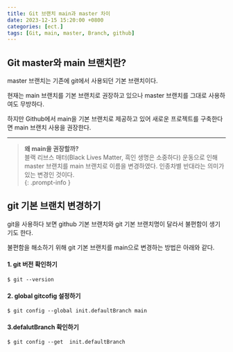 ```yaml
---
title: Git 브랜치 main과 master 차이
date: 2023-12-15 15:20:00 +0800
categories: [ect.]
tags: [Git, main, master, Branch, github]
---
```


## **Git master와 main 브랜치란?**

master 브랜치는 기존에 git에서 사용되던 기본 브랜치이다.

현재는 main 브랜치를 기본 브랜치로 권장하고 있으나 master 브랜치를 그대로 사용하여도 무방하다.

하지만 Github에서 main을 기본 브랜치로 제공하고 있어 새로운 프로젝트를 구축한다면 main 브랜치 사용을 권장한다.

---

> **왜 main을 권장할까?**  
> 블랙 리브스 매터(Black Lives Matter, 흑인 생명은 소중하다) 운동으로 인해master 브랜치를 main 브랜치로 이름을 변경하였다.
> 인종차별 반대라는 의미가 있는 변경인 것이다.  
{: .prompt-info }

## **git 기본 브랜치 변경하기**

git을 사용하다 보면 github 기본 브랜치와 git 기본 브랜치명이 달라서 불편함이 생기기도 한다.

불편함을 해소하기 위해 git 기본 브랜치를 main으로 변경하는 방법은 아래와 같다.

#### **1\. git 버전 확인하기**

```
$ git --version
```

#### **2\. global gitcofig 설정하기**

```
$ git config --global init.defaultBranch main
```

#### **3.defalutBranch 확인하기**

```
$ git config --get  init.defaultBranch
```
